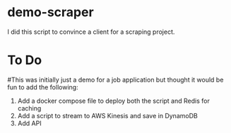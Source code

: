 # demo-scraper
I did this script to convince a client for a scraping project.

# To Do
#This was initially just a demo for a job application but thought it would be fun to add the following:

1. Add a docker compose file to deploy both the script and Redis for caching
2. Add a script to stream to AWS Kinesis and save in DynamoDB
3. Add API

